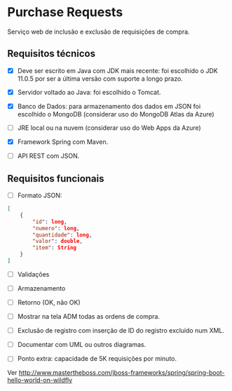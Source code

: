 # Purchase Requests

Serviço web de inclusão e exclusão de requisições de compra.

## Requisitos técnicos

* [x] Deve ser escrito em Java com JDK mais recente: foi escolhido o JDK 11.0.5 por ser a última versão com suporte a longo prazo.

* [x] Servidor voltado ao Java: foi escolhido o Tomcat.

* [x] Banco de Dados: para armazenamento dos dados em JSON foi escolhido o MongoDB (considerar uso do MongoDB Atlas da Azure)

* [ ] JRE local ou na nuvem (considerar uso do Web Apps da Azure)

* [x] Framework Spring com Maven.

* [ ] API REST com JSON.

## Requisitos funcionais

* [ ] Formato JSON:

```json
[
    {
        "id": long,
        "numero": long,
        "quantidade": long,
        "valor": double,
        "item": String
    }
]
```

* [ ] Validações

* [ ] Armazenamento

* [ ] Retorno (OK, não OK)

* [ ] Mostrar na tela ADM todas as ordens de compra.

* [ ] Exclusão de registro com inserção de ID do registro excluído num XML.

* [ ] Documentar com UML ou outros diagramas.

* [ ] Ponto extra: capacidade de 5K requisições por minuto.


Ver http://www.mastertheboss.com/jboss-frameworks/spring/spring-boot-hello-world-on-wildfly